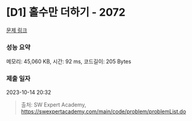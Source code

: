 # [D1] 홀수만 더하기 - 2072 

[문제 링크](https://swexpertacademy.com/main/code/problem/problemDetail.do?contestProbId=AV5QSEhaA5sDFAUq) 

### 성능 요약

메모리: 45,060 KB, 시간: 92 ms, 코드길이: 205 Bytes

### 제출 일자

2023-10-14 20:32



> 출처: SW Expert Academy, https://swexpertacademy.com/main/code/problem/problemList.do